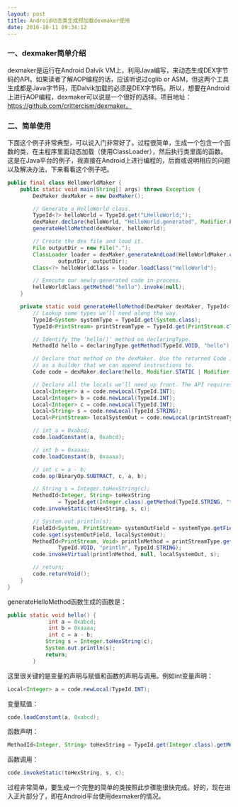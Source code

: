 ```yaml
---
layout: post
title: Android动态类生成预加载dexmaker使用
date: 2016-10-11 09:34:12
---
```

### 一、dexmaker简单介绍
dexmaker是运行在Android Dalvik VM上，利用Java编写，来动态生成DEX字节码的API。如果读者了解AOP编程的话，应该听说过cglib or ASM，但这两个工具生成都是Java字节码，而Dalvik加载的必须是DEX字节码。所以，想要在Android上进行AOP编程，dexmaker可以说是一个很好的选择。项目地址：https://github.com/crittercism/dexmaker。
### 二、简单使用
下面这个例子非常典型，可以说入门非常好了。过程很简单，生成一个包含一个函数的类，在主程序里面动态加载（使用ClassLoader），然后执行类里面的函数。这是在Java平台的例子，我直接在Android上进行编程的，后面或说明相应的问题以及解决办法，下来看看这个例子吧。
```java
public final class HelloWorldMaker {
    public static void main(String[] args) throws Exception {
        DexMaker dexMaker = new DexMaker();

        // Generate a HelloWorld class.
        TypeId<?> helloWorld = TypeId.get("LHelloWorld;");
        dexMaker.declare(helloWorld, "HelloWorld.generated", Modifier.PUBLIC, TypeId.OBJECT);
        generateHelloMethod(dexMaker, helloWorld);

        // Create the dex file and load it.
        File outputDir = new File(".");
        ClassLoader loader = dexMaker.generateAndLoad(HelloWorldMaker.class.getClassLoader(),
                outputDir, outputDir);
        Class<?> helloWorldClass = loader.loadClass("HelloWorld");

        // Execute our newly-generated code in-process.
        helloWorldClass.getMethod("hello").invoke(null);
    }

    private static void generateHelloMethod(DexMaker dexMaker, TypeId<?> declaringType) {
        // Lookup some types we‘ll need along the way.
        TypeId<System> systemType = TypeId.get(System.class);
        TypeId<PrintStream> printStreamType = TypeId.get(PrintStream.class);

        // Identify the ‘hello()‘ method on declaringType.
        MethodId hello = declaringType.getMethod(TypeId.VOID, "hello");

        // Declare that method on the dexMaker. Use the returned Code instance
        // as a builder that we can append instructions to.
        Code code = dexMaker.declare(hello, Modifier.STATIC | Modifier.PUBLIC);

        // Declare all the locals we‘ll need up front. The API requires this.
        Local<Integer> a = code.newLocal(TypeId.INT);
        Local<Integer> b = code.newLocal(TypeId.INT);
        Local<Integer> c = code.newLocal(TypeId.INT);
        Local<String> s = code.newLocal(TypeId.STRING);
        Local<PrintStream> localSystemOut = code.newLocal(printStreamType);

        // int a = 0xabcd;
        code.loadConstant(a, 0xabcd);

        // int b = 0xaaaa;
        code.loadConstant(b, 0xaaaa);

        // int c = a - b;
        code.op(BinaryOp.SUBTRACT, c, a, b);

        // String s = Integer.toHexString(c);
        MethodId<Integer, String> toHexString
                = TypeId.get(Integer.class).getMethod(TypeId.STRING, "toHexString", TypeId.INT);
        code.invokeStatic(toHexString, s, c);

        // System.out.println(s);
        FieldId<System, PrintStream> systemOutField = systemType.getField(printStreamType, "out");
        code.sget(systemOutField, localSystemOut);
        MethodId<PrintStream, Void> printlnMethod = printStreamType.getMethod(
                TypeId.VOID, "println", TypeId.STRING);
        code.invokeVirtual(printlnMethod, null, localSystemOut, s);

        // return;
        code.returnVoid();
    }
}


```
generateHelloMethod函数生成的函数是：
```java
public static void hello() {
             int a = 0xabcd;
             int b = 0xaaaa;
             int c = a - b;
            String s = Integer.toHexString(c);
            System.out.println(s);
            return;
        }
```
这里很关键的是变量的声明与赋值和函数的声明与调用。例如int变量声明：
```java
Local<Integer> a = code.newLocal(TypeId.INT);
```
变量赋值：
```java
code.loadConstant(a, 0xabcd);
```

函数声明：
```java
MethodId<Integer, String> toHexString = TypeId.get(Integer.class).getMethod(TypeId.STRING, "toHexString", TypeId.INT);
```

函数调用：
```java
code.invokeStatic(toHexString, s, c);
```
过程非常简单，要生成一个完整的简单的类按照此步骤能很快完成。好的，现在进入正片部分了，即在Android平台使用dexmaker的情况。
